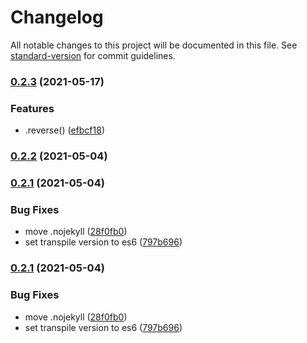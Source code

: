 # Changelog

All notable changes to this project will be documented in this file. See [standard-version](https://github.com/conventional-changelog/standard-version) for commit guidelines.

### [0.2.3](https://github.com/Paosder/vector-map/compare/v0.2.2...v0.2.3) (2021-05-17)


### Features

* .reverse() ([efbcf18](https://github.com/Paosder/vector-map/commit/efbcf180952b4497e52b0aaffd75ef875fa23742))

### [0.2.2](https://github.com/Paosder/vector-map/compare/v0.2.1...v0.2.2) (2021-05-04)

### [0.2.1](https://github.com/Paosder/vector-map/compare/v0.2.0...v0.2.1) (2021-05-04)


### Bug Fixes

* move .nojekyll ([28f0fb0](https://github.com/Paosder/vector-map/commit/28f0fb0d4cb6a6e46c579c55922078288387aec4))
* set transpile version to es6 ([797b696](https://github.com/Paosder/vector-map/commit/797b696acaebe93432bc5bb4eed791f3414a9728))

### [0.2.1](https://github.com/Paosder/vector-map/compare/v0.2.0...v0.2.1) (2021-05-04)


### Bug Fixes

* move .nojekyll ([28f0fb0](https://github.com/Paosder/vector-map/commit/28f0fb0d4cb6a6e46c579c55922078288387aec4))
* set transpile version to es6 ([797b696](https://github.com/Paosder/vector-map/commit/797b696acaebe93432bc5bb4eed791f3414a9728))
